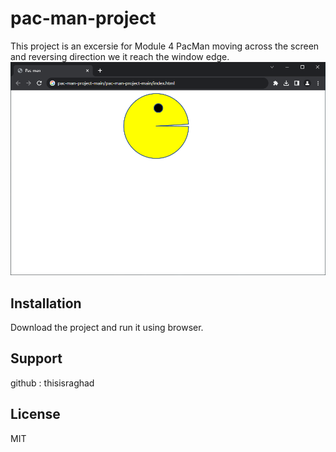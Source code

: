 # pac-man-project
This project is an excersie for Module 4 PacMan moving across the screen and reversing direction we it reach the window edge.
![pacman, image screenshot](screenshot.png)

## Installation
Download the project and run it using browser.

## Support
github : thisisraghad

## License
MIT
